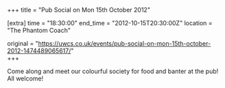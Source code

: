 +++
title = "Pub Social on Mon 15th October 2012"

[extra]
time = "18:30:00"
end_time = "2012-10-15T20:30:00Z"
location = "The Phantom Coach"

original = "https://uwcs.co.uk/events/pub-social-on-mon-15th-october-2012-1474489065617/"    
+++

Come along and meet our colourful society for food and banter at the pub\! All welcome\!

